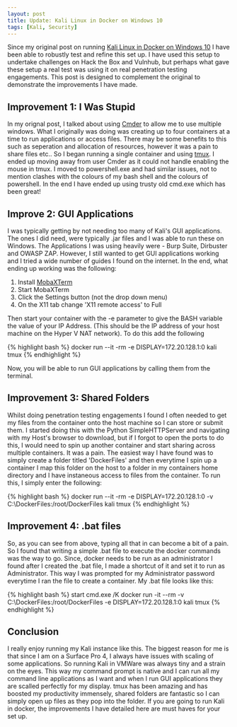 ```yaml
---
layout: post
title: Update: Kali Linux in Docker on Windows 10
tags: [Kali, Security]
---
```

Since my original post on running [Kali Linux in Docker on Windows 10](https://wjmccann.github.io/blog/2017/12/03/Kali-Linux-in-Docker-on-Windows-10) I have been able to robustly test and refine this set up. I have used this setup to undertake challenges on Hack the Box and Vulnhub, but perhaps what gave these setup a real test was using it on real penetration testing engagements. This post is designed to complement the original to demonstrate the improvements I have made.

## Improvement 1: I Was Stupid
In my orignal post, I talked about using [Cmder](https://wjmccann.github.io/blog/2017/12/03/cmder.net/) to allow me to use multiple windows. What I originally was doing was creating up to four containers at a time to run applications or access files. There may be some benefits to this such as seperation and allocation of resources, however it was a pain to share files etc.. So I began running a single container and using [tmux](https://github.com/tmux/tmux/wiki). I ended up moving away from user Cmder as it could not handle enabling the mouse in tmux. I moved to powershell.exe and had similar issues, not to mention clashes with the colours of my bash shell and the colours of powershell. In the end I have ended up using trusty old cmd.exe which has been great! 

## Improve 2: GUI Applications
I was typically getting by not needing too many of Kali's GUI applications. The ones I did need, were typically .jar files and I was able to run these on Windows. The Applications I was using heavily were - Burp Suite, Dirbuster and OWASP ZAP. However, I still wanted to get GUI applications working and I tried a wide number of guides I found on the internet. In the end, what ending up working was the following:

1. Install [MobaXTerm](https://mobaxterm.mobatek.net/)
2. Start MobaXTerm
3. Click the Settings button (not the drop down menu)
4. On the X11 tab change 'X11 remote access' to Full

Then start your container with the -e parameter to give the BASH variable the value of your IP Address. (This should be the IP address of your host machine on the Hyper V NAT network). To do this add the following

{% highlight bash %} docker run --it -rm -e DISPLAY=172.20.128.1:0 kali tmux {% endhighlight %}

Now, you will be able to run GUI applications by calling them from the terminal.

## Improvement 3: Shared Folders
Whilst doing penetration testing engagements I found I often needed to get my files from the container onto the host machine so I can store or submit them. I started doing this with the Python SimpleHTTPServer and navigating with my Host's browser to download, but if I forgot to open the ports to do this, I would need to spin up another container and start sharing across multiple containers. It was a pain. The easiest way I have found was to simply create a folder titled 'DockerFiles' and then everytime I spin up a container I map this folder on the host to a folder in my containers home directory and I have instaneous access to files from the container. To run this, I simply enter the following:

{% highlight bash %} docker run --it -rm -e DISPLAY=172.20.128.1:0 -v C:\DockerFiles:/root/DockerFiles kali tmux {% endhighlight %}

## Improvement 4: .bat files
So, as you can see from above, typing all that in can become a bit of a pain. So I found that writing a simple .bat file to execute the docker commands was the way to go. Since, docker needs to be run as an administrator I found after I created the .bat file, I made a shortcut of it and set it to run as Administrator. This way I was prompted for my Administrator password everytime I ran the file to create a container. My .bat file looks like this:

{% highlight bash %} start cmd.exe /K docker run -it --rm -v C:\DockerFiles:/root/DockerFiles -e DISPLAY=172.20.128.1:0 kali tmux {% endhighlight %}

## Conclusion
I really enjoy running my Kali instance like this. The biggest reason for me is that since I am on a Surface Pro 4, I always have issues with scaling of some applications. So running Kali in VMWare was always tiny and a strain on the eyes. This way my command prompt is native and I can run all my command line applications as I want and when I run GUI applications they are scalled perfectly for my display. tmux has been amazing and has boosted my productivity immensely, shared folders are fantastic so I can simply open up files as they pop into the folder. If you are going to run Kali in docker, the improvements I have detailed here are must haves for your set up.
